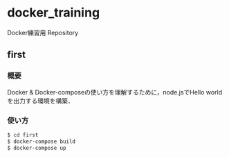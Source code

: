 # docker_training
Docker練習用 Repository

## first
### 概要
Docker & Docker-composeの使い方を理解するために，node.jsでHello worldを出力する環境を構築．
### 使い方

```bash
$ cd first
$ docker-compose build
$ docker-compose up
```
